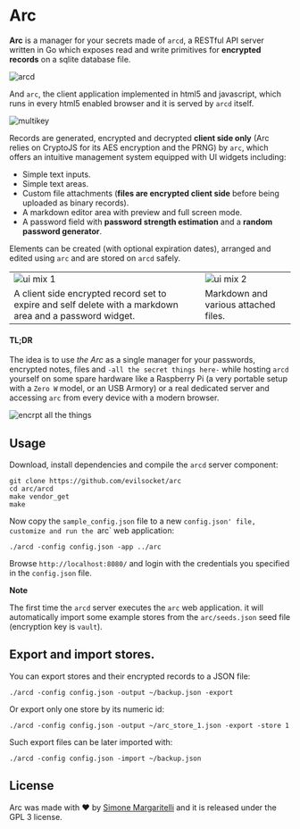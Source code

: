 # Arc

**Arc** is a manager for your secrets made of `arcd`, a RESTful API server written in Go which exposes read and write primitives for **encrypted records** on a sqlite database file.

![arcd](https://i.imgur.com/swC00gX.png)

And `arc`, the client application implemented in html5 and javascript, which runs in every html5 enabled browser and  it is served by `arcd` itself.

![multikey](https://pbs.twimg.com/media/DQN8W1KWsAEP6bd.jpg:large)

Records are generated, encrypted and decrypted **client side only** (Arc relies on CryptoJS for its AES encryption and the PRNG) by `arc`, which offers an intuitive management system equipped with UI widgets including:

- Simple text inputs.
- Simple text areas.
- Custom file attachments (**files are encrypted client side** before being uploaded as binary records).
- A markdown editor area with preview and full screen mode.
- A password field with **password strength estimation** and a **random password generator**. 

Elements can be created (with optional expiration dates), arranged and edited using `arc` and are stored on `arcd` safely.

||||
| ------------- | -- |-------------- |
| ![ui mix 1](https://i.imgur.com/KCn4RGw.png)  |  | ![ui mix 2](https://i.imgur.com/nxqmRqY.png) |
| A client side encrypted record set to expire and self delete with a markdown area and a password widget. |  |  Markdown and various attached files. |

#### TL;DR 

The idea is to use *the Arc* as a single manager for your passwords, encrypted notes, files and `-all the secret things here-` while hosting `arcd` yourself on some spare hardware like a Raspberry Pi (a very portable setup with a `Zero W` model, or an USB Armory) or a real dedicated server and accessing `arc` from every device with a modern browser.

![encrpt all the things](https://i.imgur.com/h5cpCeN.png)

## Usage

Download, install dependencies and compile the `arcd` server component:

    git clone https://github.com/evilsocket/arc
    cd arc/arcd
    make vendor_get
    make

Now copy the `sample_config.json` file to a new `config.json' file, customize and run the `arc` web application:

    ./arcd -config config.json -app ../arc

Browse `http://localhost:8080/` and login with the credentials you specified in the `config.json` file.

**Note**

The first time the `arcd` server executes the `arc` web application. it will automatically import some example stores from the `arc/seeds.json` seed file (encryption key is `vault`).

## Export and import stores.

You can export stores and their encrypted records to a JSON file:

    ./arcd -config config.json -output ~/backup.json -export

Or export only one store by its numeric id:

    ./arcd -config config.json -output ~/arc_store_1.json -export -store 1 

Such export files can be later imported with:

    ./arcd -config config.json -import ~/backup.json

## License

Arc was made with ♥  by [Simone Margaritelli](https://www.evilsocket.net/) and it is released under the GPL 3 license.

